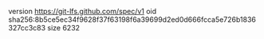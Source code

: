 version https://git-lfs.github.com/spec/v1
oid sha256:8b5ce5ec34f9628f37f63198f6a39699d2ed0d666fcca5e726b1836327cc3c83
size 6232

